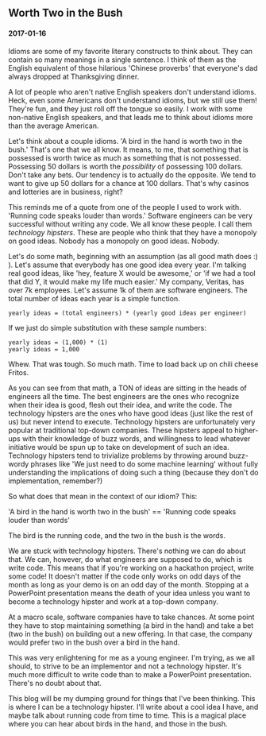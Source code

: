 ## Worth Two in the Bush
#### 2017-01-16

Idioms are some of my favorite literary constructs to think about. They can
contain so many meanings in a single sentence. I think of them as the English
equivalent of those hilarious 'Chinese proverbs' that everyone's dad always
dropped at Thanksgiving dinner.

A lot of people who aren't native English speakers don't understand idioms.
Heck, even some Americans don't understand idioms, but we still use them!
They're fun, and they just roll off the tongue so easily. I work with some
non-native English speakers, and that leads me to think about idioms more than
the average American.

Let's think about a couple idioms. 'A bird in the hand is worth two in the
bush.' That's one that we all know. It means, to me, that something that is
possessed is worth twice as much as something that is not possessed. Possessing
50 dollars is worth the *possibility* of possessing 100 dollars. Don't take any
bets. Our tendency is to actually do the opposite. We tend to want to give up 50
dollars for a chance at 100 dollars. That's why casinos and lotteries are in
business, right?

This reminds me of a quote from one of the people I used to work with. 'Running
code speaks louder than words.' Software engineers can be very successful
without writing any code. We all know these people. I call them *technology
hipsters*. These are people who think that they have a monopoly on good ideas.
Nobody has a monopoly on good ideas. Nobody.

Let's do some math, beginning with an assumption (as all good math does :) ).
Let's assume that everybody has one good idea every year. I'm talking real good
ideas, like 'hey, feature X would be awesome,' or 'if we had a tool that did Y,
it would make my life much easier.' My company, Veritas, has over 7k employees.
Let's assume 1k of them are software engineers. The total number of ideas each
year is a simple function.

```
yearly ideas = (total engineers) * (yearly good ideas per engineer)
```
If we just do simple substitution with these sample numbers:
```
yearly ideas = (1,000) * (1)
yearly ideas = 1,000
```

Whew. That was tough. So much math. Time to load back up on chili cheese Fritos.

As you can see from that math, a TON of ideas are sitting in the heads of
engineers all the time. The best engineers are the ones who recognize when their
idea is good, flesh out their idea, and write the code. The technology hipsters
are the ones who have good ideas (just like the rest of us) but never intend to
execute. Technology hipsters are unfortunately very popular at traditional
top-down companies. These hipsters appeal to higher-ups with their knowledge of
buzz words, and willingness to lead whatever initiative would be spun up to take
on development of such an idea. Technology hipsters tend to trivialize problems
by throwing around buzz-wordy phrases like 'We just need to do some machine
learning' without fully understanding the implications of doing such a thing
(because they don't do implementation, remember?)

So what does that mean in the context of our idiom? This:

'A bird in the hand is worth two in the bush' == 'Running code speaks louder
than words'

The bird is the running code, and the two in the bush is the words.

We are stuck with technology hipsters. There's nothing we can do about that. We
can, however, do what engineers are supposed to do, which is write code. This
means that if you're working on a hackathon project, write some code! It doesn't
matter if the code only works on odd days of the month as long as your demo is
on an odd day of the month. Stopping at a PowerPoint presentation means the
death of your idea unless you want to become a technology hipster and work at a
top-down company.

At a macro scale, software companies have to take chances. At some point they
have to stop maintaining something (a bird in the hand) and take a bet (two in
the bush) on building out a new offering. In that case, the company would prefer
two in the bush over a bird in the hand.

This was very enlightening for me as a young engineer. I'm trying, as we all
should, to strive to be an implementor and not a technology hipster. It's much
more difficult to write code than to make a PowerPoint presentation. There's no
doubt about that.

This blog will be my dumping ground for things that I've been thinking. This is
where I can be a technology hipster. I'll write about a cool idea I have, and
maybe talk about running code from time to time. This is a magical place where
you can hear about birds in the hand, and those in the bush.
